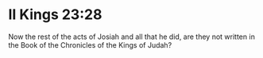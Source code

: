 # II Kings 23:28

Now the rest of the acts of Josiah and all that he did, are they not written in the Book of the Chronicles of the Kings of Judah?
